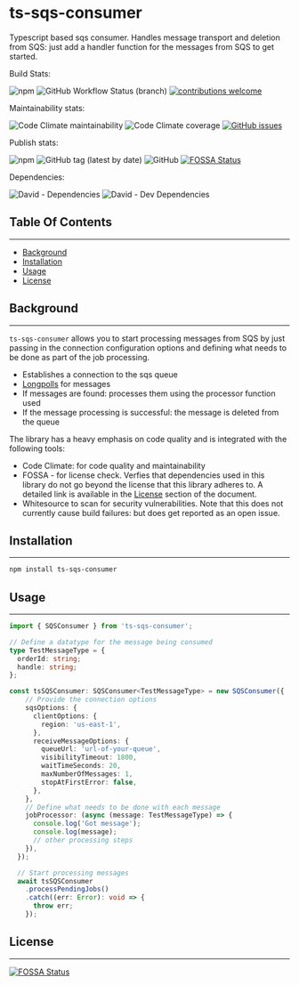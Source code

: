 # ts-sqs-consumer

Typescript based sqs consumer. Handles message transport and deletion from SQS: just add a handler function for the messages from SQS to get started.

Build Stats:

![npm](https://img.shields.io/npm/dm/ts-sqs-consumer)
![GitHub Workflow Status (branch)](https://github.com/sshivananda/ts-sqs-consumer/workflows/Node.js%20CI/badge.svg?event=push)
[![contributions welcome](https://img.shields.io/badge/contributions-welcome-brightgreen.svg)](https://github.com/sshivananda/ts-sqs-consumer/issues)

Maintainability stats:

![Code Climate maintainability](https://img.shields.io/codeclimate/maintainability-percentage/sshivananda/ts-sqs-consumer)
![Code Climate coverage](https://img.shields.io/codeclimate/coverage/sshivananda/ts-sqs-consumer)
[![GitHub issues](https://img.shields.io/github/issues/sshivananda/ts-sqs-consumer?label=Open%20Issues)](https://github.com/sshivananda/ts-sqs-consumer/issues)

Publish stats:

![npm](https://img.shields.io/npm/v/ts-sqs-consumer)
![GitHub tag (latest by date)](https://img.shields.io/github/v/tag/sshivananda/ts-sqs-consumer?label=GIT%20TAG)
![GitHub](https://img.shields.io/github/license/sshivananda/ts-sqs-consumer)
[![FOSSA Status](https://app.fossa.io/api/projects/git%2Bgithub.com%2Fsshivananda%2Fts-sqs-consumer.svg?type=shield)](https://app.fossa.io/projects/git%2Bgithub.com%2Fsshivananda%2Fts-sqs-consumer?ref=badge_shield)

Dependencies:

![David - Dependencies](https://img.shields.io/david/sshivananda/ts-sqs-consumer)
![David - Dev Dependencies](https://img.shields.io/david/dev/sshivananda/ts-sqs-consumer?color=green)

## Table Of Contents

---

- [Background](#background)
- [Installation](#installation)
- [Usage](#usage)
- [License](#license)

## Background

---
`ts-sqs-consumer` allows you to start processing messages from SQS by just
passing in the connection configuration options and defining what needs to
be done as part of the job processing.

- Establishes a connection to the sqs queue
- [Longpolls](https://docs.aws.amazon.com/AWSSimpleQueueService/latest/SQSDeveloperGuide/sqs-short-and-long-polling.html)
  for messages
- If messages are found: processes them using the processor function used
- If the message processing is successful: the message is deleted from the queue

The library has a heavy emphasis on code quality and is integrated with
the following tools:

- Code Climate: for code quality and maintainability
- FOSSA - for license check. Verfies that dependencies used in this library
  do not go beyond the license that this library adheres to. A detailed link
  is available in the [License](##License) section of the document.
- Whitesource to scan for security vulnerabilities. Note that this does not
  currently cause build failures: but does get reported as an open issue.

## Installation

---

```bash
npm install ts-sqs-consumer
```

## Usage

---

```ts
import { SQSConsumer } from 'ts-sqs-consumer';

// Define a datatype for the message being consumed
type TestMessageType = {
  orderId: string;
  handle: string;
};

const tsSQSConsumer: SQSConsumer<TestMessageType> = new SQSConsumer({
    // Provide the connection options
    sqsOptions: {
      clientOptions: {
        region: 'us-east-1',
      },
      receiveMessageOptions: {
        queueUrl: 'url-of-your-queue',
        visibilityTimeout: 1800,
        waitTimeSeconds: 20,
        maxNumberOfMessages: 1,
        stopAtFirstError: false,
      },
    },
    // Define what needs to be done with each message
    jobProcessor: (async (message: TestMessageType) => {
      console.log('Got message');
      console.log(message);
      // other processing steps
    }),
  });

  // Start processing messages
  await tsSQSConsumer
    .processPendingJobs()
    .catch((err: Error): void => {
      throw err;
    });
```

## License

---
[![FOSSA Status](https://app.fossa.io/api/projects/git%2Bgithub.com%2Fsshivananda%2Fts-sqs-consumer.svg?type=large)](https://app.fossa.io/projects/git%2Bgithub.com%2Fsshivananda%2Fts-sqs-consumer?ref=badge_large)
